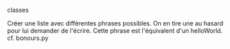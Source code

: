 

classes


Créer une liste avec différentes phrases possibles. On en tire une au hasard pour lui demander de l'écrire. Cette phrase est l'équivalent d'un helloWorld. cf. bonours.py

